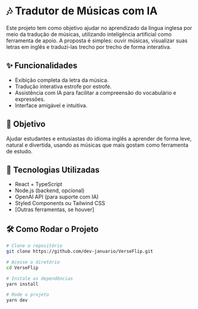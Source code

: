 # 🎶 Tradutor de Músicas com IA

Este projeto tem como objetivo ajudar no aprendizado da língua inglesa por meio da tradução de músicas, utilizando inteligência artificial como ferramenta de apoio. A proposta é simples: ouvir músicas, visualizar suas letras em inglês e traduzi-las trecho por trecho de forma interativa.

## ✨ Funcionalidades

- Exibição completa da letra da música.
- Tradução interativa estrofe por estrofe.
- Assistência com IA para facilitar a compreensão do vocabulário e expressões.
- Interface amigável e intuitiva.

## 🧠 Objetivo

Ajudar estudantes e entusiastas do idioma inglês a aprender de forma leve, natural e divertida, usando as músicas que mais gostam como ferramenta de estudo.

## 🚀 Tecnologias Utilizadas

- React + TypeScript
- Node.js (backend, opcional)
- OpenAI API (para suporte com IA)
- Styled Components ou Tailwind CSS
- [Outras ferramentas, se houver]

## 🛠️ Como Rodar o Projeto

```bash
# Clone o repositório
git clone https://github.com/dev-januario/VerseFlip.git

# Acesse o diretório
cd VerseFlip

# Instale as dependências
yarn install

# Rode o projeto
yarn dev
